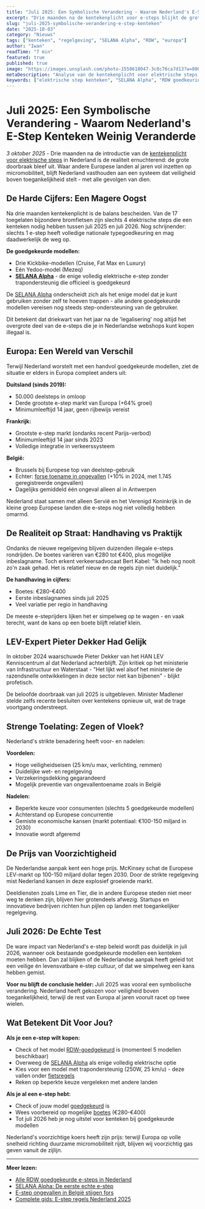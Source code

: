 ```yaml
---
title: "Juli 2025: Een Symbolische Verandering - Waarom Nederland's E-Step Kenteken Weinig Veranderde"
excerpt: "Drie maanden na de kentekenplicht voor e-steps blijkt de grote doorbraak uit te blijven. Slechts 5 goedgekeurde modellen, waaronder de SELANA Alpha, versus duizenden illegale steps op straat."
slug: "juli-2025-symbolische-verandering-e-step-kenteken"
date: "2025-10-03"
category: "Nieuws"
tags: ["kenteken", "regelgeving", "SELANA Alpha", "RDW", "europa"]
author: "Iwan"
readTime: "7 min"
featured: true
published: true
image: "https://images.unsplash.com/photo-1558618047-3c8c76ca7d13?w=800&h=400&fit=crop&crop=center&q=80"
metaDescription: "Analyse van de kentekenplicht voor elektrische steps vanaf juli 2025. Waarom Nederland achterblijft bij Europa en wat dit betekent voor consumenten."
keywords: ["elektrische step kenteken", "SELANA Alpha", "RDW goedkeuring", "e-step regelgeving Nederland", "elektrische step illegaal", "micromobiliteit europa"]
---
```


# Juli 2025: Een Symbolische Verandering - Waarom Nederland's E-Step Kenteken Weinig Veranderde

*3 oktober 2025* - Drie maanden na de introductie van de [kentekenplicht voor elektrische steps](/) in Nederland is de realiteit ernuchterend: de grote doorbraak bleef uit. Waar andere Europese landen al jaren vol inzetten op micromobiliteit, blijft Nederland vasthouden aan een systeem dat veiligheid boven toegankelijkheid stelt - met alle gevolgen van dien.

## De Harde Cijfers: Een Magere Oogst

Na drie maanden kentekenplicht is de balans bescheiden. Van de 17 toegelaten bijzondere bromfietsen zijn slechts 4 elektrische steps die een kenteken nodig hebben tussen juli 2025 en juli 2026. Nog schrijnender: slechts 1 e-step heeft volledige nationale typegoedkeuring en mag daadwerkelijk de weg op.

**De goedgekeurde modellen:**
- Drie Kickbike-modellen (Cruise, Fat Max en Luxury)
- Eén Yedoo-model (Mezeq)
- **[SELANA Alpha](/blog/selana-alpha-review)** - de enige volledig elektrische e-step zonder trapondersteunig die officieel is goedgekeurd

De [SELANA Alpha](/selana-alpha) onderscheidt zich als het enige model dat je kunt gebruiken zonder zelf te hoeven trappen - alle andere goedgekeurde modellen vereisen nog steeds step-ondersteuning van de gebruiker.

Dit betekent dat driekwart van het jaar na de 'legalisering' nog altijd het overgrote deel van de e-steps die je in Nederlandse webshops kunt kopen illegaal is.

## Europa: Een Wereld van Verschil

Terwijl Nederland worstelt met een handvol goedgekeurde modellen, ziet de situatie er elders in Europa compleet anders uit:

**Duitsland (sinds 2019):**
- 50.000 deelsteps in omloop
- Derde grootste e-step markt van Europa (+64% groei)
- Minimumleeftijd 14 jaar, geen rijbewijs vereist

**Frankrijk:**
- Grootste e-step markt (ondanks recent Parijs-verbod)
- Minimumleeftijd 14 jaar sinds 2023
- Volledige integratie in verkeerssysteem

**België:**
- Brussels bij Europese top van deelstep-gebruik
- Echter: [forse toename in ongevallen](/blog/belgie-e-step-ongevallen-2024) (+10% in 2024, met 1.745 geregistreerde ongevallen)
- Dagelijks gemiddeld één ongeval alleen al in Antwerpen

Nederland staat samen met alleen Servië en het Verenigd Koninkrijk in de kleine groep Europese landen die e-steps nog niet volledig hebben omarmd.

## De Realiteit op Straat: Handhaving vs Praktijk

Ondanks de nieuwe regelgeving blijven duizenden illegale e-steps rondrijden. De boetes variëren van €280 tot €400, plus mogelijke inbeslagname. Toch erkent verkeersadvocaat Bert Kabel: "Ik heb nog nooit zo'n zaak gehad. Het is relatief nieuw en de regels zijn niet duidelijk."

**De handhaving in cijfers:**
- Boetes: €280-€400
- Eerste inbeslagnames sinds juli 2025
- Veel variatie per regio in handhaving

De meeste e-steprijders lijken het er simpelweg op te wagen - en vaak terecht, want de kans op een boete blijft relatief klein.

## LEV-Expert Pieter Dekker Had Gelijk

In oktober 2024 waarschuwde Pieter Dekker van het HAN LEV Kenniscentrum al dat Nederland achterblijft. Zijn kritiek op het ministerie van Infrastructuur en Waterstaat - "Het lijkt wel alsof het ministerie de razendsnelle ontwikkelingen in deze sector niet kan bijbenen" - blijkt profetisch.

De beloofde doorbraak van juli 2025 is uitgebleven. Minister Madlener stelde zelfs recente besluiten over kentekens opnieuw uit, wat de trage voortgang onderstreept.

## Strenge Toelating: Zegen of Vloek?

Nederland's strikte benadering heeft voor- en nadelen:

**Voordelen:**
- Hoge veiligheidseisen (25 km/u max, verlichting, remmen)
- Duidelijke wet- en regelgeving
- Verzekeringsdekking gegarandeerd
- Mogelijk preventie van ongevallentoename zoals in België

**Nadelen:**
- Beperkte keuze voor consumenten (slechts 5 goedgekeurde modellen)
- Achterstand op Europese concurrentie
- Gemiste economische kansen (markt potentiaal: €100-150 miljard in 2030)
- Innovatie wordt afgeremd

## De Prijs van Voorzichtigheid

De Nederlandse aanpak kent een hoge prijs. McKinsey schat de Europese LEV-markt op 100-150 miljard dollar tegen 2030. Door de strikte regelgeving mist Nederland kansen in deze explosief groeiende markt.

Deeldiensten zoals Lime en Tier, die in andere Europese steden niet meer weg te denken zijn, blijven hier grotendeels afwezig. Startups en innovatieve bedrijven richten hun pijlen op landen met toegankelijker regelgeving.

## Juli 2026: De Echte Test

De ware impact van Nederland's e-step beleid wordt pas duidelijk in juli 2026, wanneer ook bestaande goedgekeurde modellen een kenteken moeten hebben. Dan zal blijken of de Nederlandse aanpak heeft geleid tot een veilige én levensvatbare e-step cultuur, of dat we simpelweg een kans hebben gemist.

**Voor nu blijft de conclusie helder:** Juli 2025 was vooral een symbolische verandering. Nederland heeft gekozen voor veiligheid boven toegankelijkheid, terwijl de rest van Europa al jaren vooruit racet op twee wielen.

## Wat Betekent Dit Voor Jou?

**Als je een e-step wilt kopen:**
- Check of het model [RDW-goedgekeurd](/rdw-goedgekeurde-e-steps) is (momenteel 5 modellen beschikbaar)
- Overweeg de [SELANA Alpha](/selana-alpha) als enige volledig elektrische optie
- Kies voor een model met trapondersteunig (250W, 25 km/u) - deze vallen onder [fietsregels](/blog/e-step-fietsregels)
- Reken op beperkte keuze vergeleken met andere landen

**Als je al een e-step hebt:**
- Check of jouw model [goedgekeurd](/kenteken-checker) is
- Wees voorbereid op mogelijke [boetes](/blog/e-step-boetes-handhaving) (€280-€400)
- Tot juli 2026 heb je nog uitstel voor kenteken bij goedgekeurde modellen

Nederland's voorzichtige koers heeft zijn prijs: terwijl Europa op volle snelheid richting duurzame micromobiliteit rijdt, blijven wij voorzichtig gas geven vanuit de zijlijn.

---

**Meer lezen:**
- [Alle RDW goedgekeurde e-steps in Nederland](/rdw-goedgekeurde-e-steps)
- [SELANA Alpha: De eerste echte e-step](/selana-alpha)
- [E-step ongevallen in België stijgen fors](/blog/belgie-e-step-ongevallen-2024)
- [Complete gids: E-step regels Nederland 2025](/blog/e-step-regels-nederland-2025)